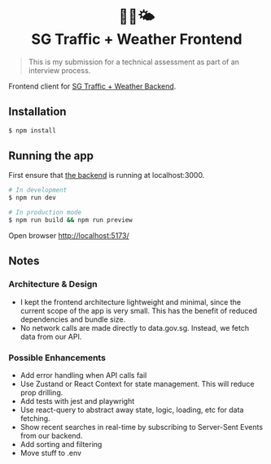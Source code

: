 <h1 align="center" style="">
  📸🚦🌤<br/>
  SG Traffic + Weather Frontend
</h1>

> This is my submission for a technical assessment as part of an interview process.

Frontend client for [SG Traffic + Weather Backend](https://github.com/kyle-cognizant/sg-traffic-weather-backend).

## Installation

```bash
$ npm install
```

## Running the app

First ensure that [the backend](https://github.com/kyle-cognizant/sg-traffic-weather-backend) is running at localhost:3000.

```bash
# In development
$ npm run dev

# In production mode
$ npm run build && npm run preview
```

Open browser [http://localhost:5173/](http://localhost:5173/)

## Notes

### Architecture & Design
- I kept the frontend architecture lightweight and minimal, since the current scope of the app is very small. This has the benefit of reduced dependencies and bundle size.
- No network calls are made directly to data.gov.sg. Instead, we fetch data from our API.

### Possible Enhancements
- Add error handling when API calls fail
- Use Zustand or React Context for state management. This will reduce prop drilling.
- Add tests with jest and playwright
- Use react-query to abstract away state, logic, loading, etc for data fetching.
- Show recent searches in real-time by subscribing to Server-Sent Events from our backend.
- Add sorting and filtering
- Move stuff to .env
